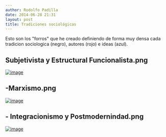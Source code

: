 ```yaml
---
author: Rodolfo Padilla
date: 2014-06-28 21:31
layout: post
title: Tradiciones sociológicas
---
```


<!-- more -->

Esto son los "forros" que he creado definiendo de forma muy densa cada tradicion sociologica (negro), autores (rojo) e ideas (azul).

## Subjetivista y Estructural Funcionalista.png

[![image](/img/tradiciones_1.jpg)](/img/tradiciones_1.jpg)

## -Marxismo.png

[![image](/img/tradiciones_2.jpg)](/img/tradiciones_2.jpg)

## - Integracionismo y Postmodernindad.png

[![image](/img/tradiciones_3.jpg)](/img/tradiciones_3.jpg)


